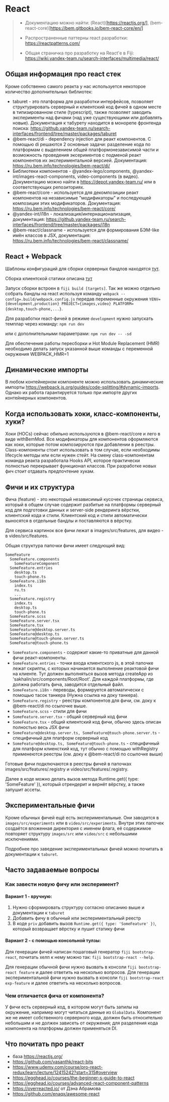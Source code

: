 # React
> - Документацию можно найти: (React)[https://reactjs.org/], (bem-react-core)[https://bem.gitbooks.io/bem-react-core/en/]
>
> - Распространенные паттерны react разработки: https://reactpatterns.com/
>
> - Общая страничка про разработку на React'е в Fiji: https://wiki.yandex-team.ru/search-interfaces/multimedia/react/

## Общая информация про react стек

Кроме собственно самого реакта у нас используется некоторое количество дополнительных библиотек:
* taburet - это платформа для разработки интерфейсов, позволяет структурировать серверный и клиентский код фичей в одном месте в типизированном стиле (typescript), также позволяет заводить эксперименты над фичами (над уже существующими или добавлять новые). Документация к табурету находится в монорепе фронтенда поиска: https://github.yandex-team.ru/search-interfaces/frontend/tree/master/packages/taburet
* @bem-react/di - dependency injection для реакт компонентов. С помощью di решаются 2 основные задачи: разделение кода по платформам с выделением общей платформонезависимой части и возможность проведения эксериментов с подменой реакт компонентов их экспериментальной версией. Документация: https://ru.bem.info/technologies/bem-react/di/
* Библиотеки компонентов - @yandex-lego/components, @yandex-int/images-react-components, video-components (в видео). Документацию можно найти в https://depot.yandex-team.ru/ или в соответствующих репозиториях.
* @bem-react/core - используется для декомпозиции реакт компонентов на независимые "модификаторы" и последующей композиции этих модификаторов. Документация: https://ru.bem.info/technologies/bem-react/core/
* @yandex-int/i18n - локализация/интернационализация, документация: https://github.yandex-team.ru/search-interfaces/frontend/tree/master/packages/i18n
* @bem-react/classname - используется для формирования БЭМ-like имён классов в JSX, документация: https://ru.bem.info/technologies/bem-react/classname/

## React + Webpack

Шаблоны конфигураций для сборки серверных бандлов находятся [тут](.build/webpack.server.template.js).

Сборка клиентской статики описана [тут](docs/common/webpack-client.md)

Запуск сборки встроен в `fiji build [targets]`. Так же можно отдельно собрать бандлы на react используя команду `webpack --config=.build/webpack.config.js` передав переменные окружения `YENV={development,production} PROJECT={images,video} PLATFORM={desktop,touch-phone,...}`.

Для разработки react-фичей в режиме `development` нужно запускать темплар через команду:
`npm run dev`

или с дополнительными параметрами:
`npm run dev -- -sd`

Для обеспечения работы пересборки и Hot Module Replacement (HMR) необходимо делать запуск указанной выше команды с переменной окружения WEBPACK_HMR=1

## Динамические импорты

В любом контейнерном компоненте можно использовать динамические импорты https://webpack.js.org/guides/code-splitting/#dynamic-imports.
Однако их работа гарантируется только при импорте других контейнерных компонентов.

## Когда использовать хоки, класс-компоненты, хуки?

Хоки (HOCs) сейчас обильно используются в @bem-react/core и лего в виде withBemMod. Все модификаторы для компонентов оформляются как хоки, которые потом композируются при добавлении в реестры.
Class-компоненты стоит использовать в том случае, если необходимы lifecycle методы или если нужен стейт.
На смену class-компонентам команда реакта разработала Hooks API, которое практически полностью перекрывает функционал классов. При разработке новых фич стоит отдавать предпочтение хукам.

## Фичи и их структура

Фича (feature) - это некоторый независимый кусочек страницы сервиса, который в общем случае содержит разбитые на платформы серверный код для подготовки данных и server-side рендеринга вёрстки, клиентский кода и стили. Клиентский код и стили автоматически выносятся в отдельные бандлы и поставляются в вёрстку.

Для сервиса картинок все фичи лежат в images/src/features, для видео - в video/src/features.

Общая структура папочки фичи имеет следующий вид:

```
SomeFeature
  SomeFeature.components
    SomeFeatureComponent
  SomeFeature.entries
    desktop.ts
    touch-phone.ts
  SomeFeature.i18n
    index.ts
    ru.ts
    ...
  SomeFeature.registry
    index.ts
    desktop.ts
    touch-phone.ts
  SomeFeature.scss
  SomeFeature.server.tsx
  SomeFeature.tsx
  SomeFeature@desktop.server.ts
  SomeFeature@desktop.ts
  SomeFeature@touch-phone.server.ts
  SomeFeature@touch-phone.ts
```

- `SomeFeature.components` - содержит какие-то приватные для данной фичи реакт-компоненты.
- `SomeFeature.entries` - точки входа клиентского js, в этой папочке лежат скрипты, с которых начинается выполнение реактовой фичи на клиенте. Тут должен выполняться вызов метода createApp из 'sakhalin/src/components/Root/Root'. Для каждой платформы, где должна работать фича, заводится отдельный файл.
- `SomeFeature.i18n` - переводы, формируется автоматически с помощью тасок танкера (Нужна ссылка на доку танкера).
- `SomeFeature.registry` - реестры компонентов для фичи, см. доку к @bem-react/di по ссылочке выше.
- `SomeFeature.scss` - стили для фичи
- `SomeFeature.server.tsx` - общий серверный код фичи
- `SomeFeature.tsx` - общий клиентский код фичи, обычно здесь описан полностью весь JSX фичи
- `SomeFeature@desktop.server.ts, SomeFeature@touch-phone.server.ts` - специфичный для платформ серверный код
- `SomeFeature@desktop.ts, SomeFeature@touch-phone.ts` - специфичный для платформ клиенсткий код, тут обычно с помощью withRegistry применеются реестры (см. доку к @bem-react/di по ссылочке выше)

Готовые фичи подключаются в реестры фичей в папочках images/src/features/.registry и video/src/features/.registry.

Далее в коде можно делать вызов метода Runtime.get({ type: 'SomeFeature' }), который отрендерит и вернёт вёрстку, а также запушит ассеты.

## Экспериментальные фичи

Кроме обычных фичей ещё есть экспериментальные. Они заводятся в `images/src/experiments` или в `video/src/experiments`.
Внутри этих папочек создаётся вложенная директория с именем флага, её содержимое повторяет структуру `images/src` или `video/src` с небольшими исключениями.

Подробнее про заведение экспериментальных фичей можно почитать в документации к `taburet`.

## Часто задаваемые вопросы

### Как завести новую фичу или эксперимент?

#### Вариант 1 - вручную:
1) Нужно сформировать структуру согласно описанию выше и документации к `taburet`
2) Добавить фичу в обычный или экспериментальный реестр
3) В коде `priv` добавить вызов `Runtime.get({ type: 'SomeFeature' })`, который возвращает вёрстку и пушит статику фичи

#### Вариант 2 - с помощью консольной тулзы:
Для генерации фичей написан пошаговый генератор `fiji bootstrap-react`, почитать хелп к нему можно так: `fiji bootstrap-react --help`.

Для генерации обычной фичи нужно вызвать в консоли `fiji bootstrap-react feature` и далее ответить на несколько вопросов.
Для генерации экспериментальной фичи нужно вызвать в консоли `fiji bootstrap-react exp-feature` и далее ответить на несколько вопросов.

### Чем отличается фича от компонента?
У фичи есть серверный код, в котором могут быть запилы на окружение, например могут читаться данные из `GlobalData`.
Компонент же не имеет собственного серверного кода, должен быть относительно небольшим и не должен зависеть от окружения; для разделения кода компонента на платформы должен применяться DI.

## Что почитать про реакт

* база https://reactjs.org/
* https://github.com/vasanthk/react-bits
* https://www.udemy.com/course/pro-react-redux/learn/lecture/12415242?start=315#overview
* https://egghead.io/courses/the-beginner-s-guide-to-react
* https://egghead.io/courses/advanced-react-component-patterns
* https://overreacted.io/ от Дэна Абрамова
* https://github.com/enaqx/awesome-react
